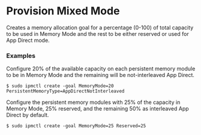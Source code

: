 # Provision Mixed Mode

Creates a memory allocation goal for a percentage \(0-100\) of total capacity to be used in Memory Mode and the rest to be either reserved or used for App Direct mode.

### **Examples**

Configure 20% of the available capacity on each persistent memory module to be in Memory Mode and the remaining will be not-interleaved App Direct.

```text
$ sudo ipmctl create -goal MemoryMode=20 PersistentMemoryType=AppDirectNotInterleaved
```

Configure the persistent memory modules with 25% of the capacity in Memory Mode, 25% reserved, and the remaining 50% as interleaved App Direct by default.

```text
$ sudo ipmctl create -goal MemoryMode=25 Reserved=25
```

